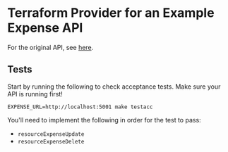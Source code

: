 # Terraform Provider for an Example Expense API

For the original API, see
[here](https://github.com/joatmon08/dotnet-service-mesh-example).

## Tests

Start by running the following to check acceptance tests. Make sure
your API is running first!

```shell
EXPENSE_URL=http://localhost:5001 make testacc
```

You'll need to implement the following in order for the test to pass:

- `resourceExpenseUpdate`
- `resourceExpenseDelete`

